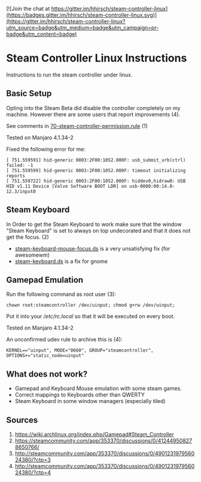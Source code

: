 [![Join the chat at https://gitter.im/hhirsch/steam-controller-linux](https://badges.gitter.im/hhirsch/steam-controller-linux.svg)](https://gitter.im/hhirsch/steam-controller-linux?utm_source=badge&utm_medium=badge&utm_campaign=pr-badge&utm_content=badge)

# Steam Controller Linux Instructions

Instructions to run the steam controller under linux.

## Basic Setup
Opting into the Steam Beta did disable the controller completely on my machine. However there are some
users that report improvements (4).

See comments in [70-steam-controller-permission.rule](./70-steam-controller-permission.rule) (1)

Tested on Manjaro 4.1.34-2

Fixed the following error for me:

    [ 751.559591] hid-generic 0003:2F00:1052.000F: usb_submit_urb(ctrl) failed: -1
    [ 751.559599] hid-generic 0003:2F00:1052.000F: timeout initializing reports
    [ 751.559722] hid-generic 0003:2F00:1052.000F: hiddev0,hidraw0: USB HID v1.11 Device [Valve Software BOOT LDR] on usb-0000:00:14.0-12.3/input0

## Steam Keyboard
In Order to get the Steam Keyboard to work make sure that the window "Steam Keyboard" is set to always on top undecorated and that it does not get the focus. (2)

- [steam-keyboard-mouse-focus.ds](./steam-keyboard-mouse-focus.ds) is a very unsatisfying fix (for awesomewm)
- [steam-keyboard.ds](./steam-keyboard.ds) is a fix for gnome

## Gamepad Emulation
Run the following command as root user (3):

    chown root:steamcontroller /dev/uinput; chmod g+rw /dev/uinput;

Put it into your */etc/rc.local* so that it will be executed on every boot.

Tested on Manjaro 4.1.34-2

An unconfirmed udev rule to archive this is (4):

    KERNEL=="uinput", MODE="0660", GROUP="steamcontroller", OPTIONS+="static_node=uinput"

## What does not work?
- Gamepad and Keyboard Mouse emulation with some steam games.
- Correct mappings to Keyboards other than QWERTY
- Steam Keyboard in some window managers (especially tiled)

## Sources
1. https://wiki.archlinux.org/index.php/Gamepad#Steam_Controller
2. https://steamcommunity.com/app/353370/discussions/0/412449508278650766/
3. http://steamcommunity.com/app/353370/discussions/0/490123197956024380/?ctp=3
4. http://steamcommunity.com/app/353370/discussions/0/490123197956024380/?ctp=4
